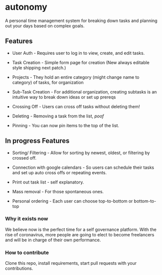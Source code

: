 # autonomy

A personal time management system for breaking down tasks and planning out your days based on complex goals.

## Features

* User Auth - Requires user to log in to view, create, and edit tasks.

* Task Creation - Simple form page for creation (New always editable style shipping next patch.)

* Projects - They hold an entire category (might change name to category) of tasks, for organization

* Sub-Task Creation - For additional organization, creating subtasks is an intuitive way to break down ideas or set up prereqs

* Crossing Off - Users can cross off tasks without deleting them! 

* Deleting - Removing a task from the list, *poof*

* Pinning - You can now pin items to the top of the list.

## In progress Features

* Sorting/ Filtering - Allow for sorting by newest, oldest, or filtering by crossed off.

* Connection with google calendars - So users can schedule their tasks and set up auto cross offs or repeating events.

* Print out task list - self explanatory.

* Mass removal - For those spontaneous ones.

* Personal ordering - Each user can choose top-to-bottom or bottom-to-top


### Why it exists now
We believe now is the perfect time for a self governance platform. With the rise of coronavirus, more people are going to elect to become freelancers and will be in charge of their own performance.


### How to contribute
Clone this repo, install requirements, start pull requests with your contributions.

